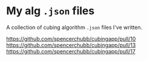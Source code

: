 # My alg `.json` files

A collection of cubing algorithm `.json` files I've written.
<br>

<a href="https://github.com/spencerchubb/cubingapp/pull/10">https://github.com/spencerchubb/cubingapp/pull/10</a>
<br>
<a href="https://github.com/spencerchubb/cubingapp/pull/13">https://github.com/spencerchubb/cubingapp/pull/13</a>
<br>
<a href="https://github.com/spencerchubb/cubingapp/pull/17">https://github.com/spencerchubb/cubingapp/pull/17</a>
